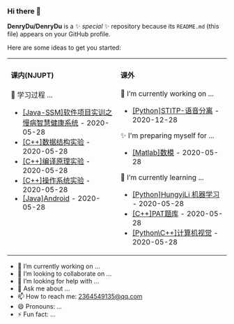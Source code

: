 ### Hi there 👋


**DenryDu/DenryDu** is a ✨ _special_ ✨ repository because its `README.md` (this file) appears on your GitHub profile.

Here are some ideas to get you started:



<table width="800px">
<tr >

<td valign="top" width="50%">



#### 课内(NJUPT)

🔭 学习过程 ...
* <a href='#' target='_blank'>[Java-SSM]软件项目实训之慢病智慧健康系统</a> - 2020-05-28
* <a href='#' target='_blank'>[C++]数据结构实验</a> - 2020-05-28
* <a href='#' target='_blank'>[C++]编译原理实验</a> - 2020-05-28
* <a href='#' target='_blank'>[C++]操作系统实验</a> - 2020-05-28
* <a href='#' target='_blank'>[Java]Android</a> - 2020-05-28
</td>

<td valign="top" width="50%">

#### 课外
🔭 I’m currently working on ...
* <a href='#' target='_blank'>[Python]STITP-语音分离</a> - 2020-12-28

✨ I'm preparing myself for ...
* <a href='#' target='_blank'>[Matlab]数模</a> - 2020-05-28

🌱 I’m currently learning ...
* <a href='#' target='_blank'>[Python]HungyiLi 机器学习</a> - 2020-05-28
* <a href='#' target='_blank'>[C++]PAT题库</a> - 2020-05-28
* <a href='#' target='_blank'>[Python\C++]计算机视觉</a> - 2020-05-28

</td>
</tr>

</table>
  
  
- 🔭 I’m currently working on ...
- 👯 I’m looking to collaborate on ...
- 🤔 I’m looking for help with ...
- 💬 Ask me about ...
- 📫 How to reach me: 2364549135@qq.com
- 😄 Pronouns: ...
- ⚡ Fun fact: ...
